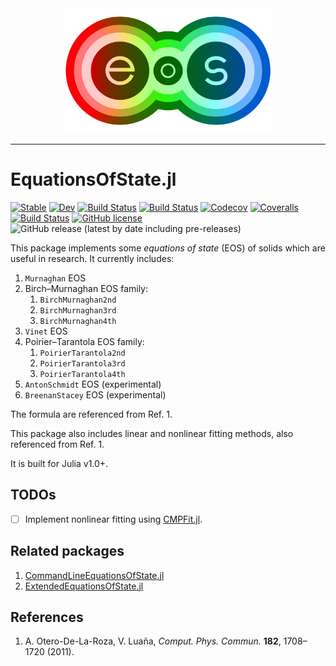 <div align="center">
  <img src="./docs/logo/eos_logo.png" height="200"><br>
</div>

------

# EquationsOfState.jl

[![Stable](https://img.shields.io/badge/docs-stable-blue.svg)](https://MineralsCloud.github.io/EquationsOfState.jl/stable)
[![Dev](https://img.shields.io/badge/docs-dev-blue.svg)](https://MineralsCloud.github.io/EquationsOfState.jl/dev)
[![Build Status](https://travis-ci.com/MineralsCloud/EquationsOfState.jl.svg?branch=master)](https://travis-ci.com/MineralsCloud/EquationsOfState.jl)
[![Build Status](https://ci.appveyor.com/api/projects/status/github/singularitti/EquationsOfState.jl?svg=true)](https://ci.appveyor.com/project/singularitti/EquationsOfState-jl)
[![Codecov](https://codecov.io/gh/MineralsCloud/EquationsOfState.jl/branch/master/graph/badge.svg)](https://codecov.io/gh/MineralsCloud/EquationsOfState.jl)
[![Coveralls](https://coveralls.io/repos/github/MineralsCloud/EquationsOfState.jl/badge.svg?branch=master)](https://coveralls.io/github/MineralsCloud/EquationsOfState.jl?branch=master)
[![Build Status](https://api.cirrus-ci.com/github/MineralsCloud/EquationsOfState.jl.svg)](https://cirrus-ci.com/github/MineralsCloud/EquationsOfState.jl)
[![GitHub license](https://img.shields.io/github/license/MineralsCloud/EquationsOfState.jl)](https://github.com/MineralsCloud/EquationsOfState.jl/blob/master/LICENSE)
![GitHub release (latest by date including pre-releases)](https://img.shields.io/github/v/release/MineralsCloud/EquationsOfState.jl?include_prereleases)

This package implements some _equations of state_ (EOS) of solids which are useful in research. It currently includes:

1. `Murnaghan` EOS
2. Birch–Murnaghan EOS family:
    1. `BirchMurnaghan2nd`
    2. `BirchMurnaghan3rd`
    3. `BirchMurnaghan4th`
3. `Vinet` EOS
4. Poirier–Tarantola EOS family:
    1. `PoirierTarantola2nd`
    2. `PoirierTarantola3rd`
    3. `PoirierTarantola4th`
5. `AntonSchmidt` EOS (experimental)
6. `BreenanStacey` EOS (experimental)

The formula are referenced from Ref. 1.

This package also includes linear and nonlinear fitting methods, also referenced from Ref. 1.

It is built for Julia v1.0+.

## TODOs

- [ ] Implement nonlinear fitting using [CMPFit.jl](https://github.com/gcalderone/CMPFit.jl).

## Related packages

1. [CommandLineEquationsOfState.jl](https://github.com/MineralsCloud/CommandLineEquationsOfState.jl)
2. [ExtendedEquationsOfState.jl](https://github.com/MineralsCloud/ExtendedEquationsOfState.jl)

## References

1. A. Otero-De-La-Roza, V. Luaña, *Comput. Phys. Commun.* **182**, 1708–1720 (2011).
